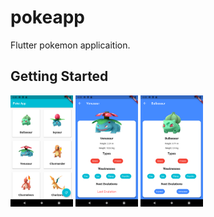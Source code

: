# pokeapp

Flutter pokemon applicaition.

## Getting Started

<p float="left">
  <img src="poke1.png" width="100" />
  <img src="poke2.png" width="100" /> 
  <img src="poke3.png" width="100" />
</p>

